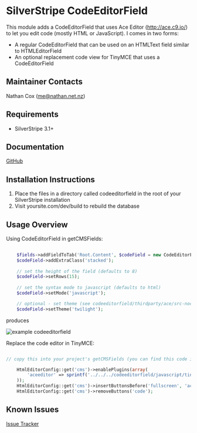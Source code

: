 SilverStripe CodeEditorField
===================================

This module adds a CodeEditorField that uses Ace Editor (http://ace.c9.io/) to let you edit code (mostly HTML or JavaScript).  I comes in two forms:

* A regular CodeEditorField that can be used on an HTMLText field similar to HTMLEditorField
* An optional replacement code view for TinyMCE that uses a CodeEditorField


Maintainer Contacts
-------------------
Nathan Cox (<me@nathan.net.nz>)

Requirements
------------
* SilverStripe 3.1+

Documentation
-------------
[GitHub](https://github.com/nathancox/silverstripe-codeeditorfield/wiki)

Installation Instructions
-------------------------

1. Place the files in a directory called codeeditorfield in the root of your SilverStripe installation
2. Visit yoursite.com/dev/build to rebuild the database

Usage Overview
--------------

Using CodeEditorField in getCMSFields:

```php
	
	$fields->addFieldToTab('Root.Content', $codeField = new CodeEditorField('ExtraTags', 'Extra tags'));
	$codeField->addExtraClass('stacked');
	
	// set the height of the field (defaults to 8)
	$codeField->setRows(15);
	
	// set the syntax mode to javascript (defaults to html)
	$codeField->setMode('javascript');

	// optional - set theme (see codeeditorfield/thirdparty/ace/src-noconflict/theme-xxx.js files for available themes)
	$codeField->setTheme('twilight');

```

produces

![example codeeditorfield](http://static.flyingmonkey.co.nz/github/silverstripe-codeeditorfield/codeeditorfield-1.png)




Replace the code editor in TinyMCE:

```php

// copy this into your project's getCMSFields (you can find this code in codeeditorfield/_config.php)

	HtmlEditorConfig::get('cms')->enablePlugins(array(
		'aceeditor' => sprintf('../../../codeeditorfield/javascript/tinymce/editor_plugin_src.js')
	));
	HtmlEditorConfig::get('cms')->insertButtonsBefore('fullscreen', 'aceeditor');
	HtmlEditorConfig::get('cms')->removeButtons('code');


```



Known Issues
------------
[Issue Tracker](https://github.com/nathancox/silverstripe-codeeditorfield/issues)

